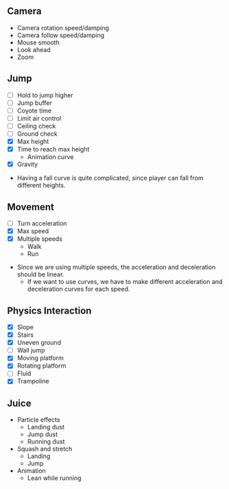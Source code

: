## Camera
- Camera rotation speed/damping
- Camera follow speed/damping
- Mouse smooth
- Look ahead
- Zoom

## Jump
- [ ] Hold to jump higher
- [ ] Jump buffer
- [ ] Coyote time
- [ ] Limit air control
- [ ] Ceiling check
- [ ] Ground check
- [x] Max height
- [x] Time to reach max height
  - Animation curve
- [x] Gravity
- Having a fall curve is quite complicated, since player can fall from different heights.
  
## Movement
- [ ] Turn acceleration
- [x] Max speed
- [x] Multiple speeds
  - Walk
  - Run
- Since we are using multiple speeds, the acceleration and deceleration should be linear.
  - If we want to use curves, we have to make different acceleration and deceleration curves for each speed.

## Physics Interaction
- [x] Slope
- [x] Stairs
- [x] Uneven ground
- [ ] Wall jump
- [x] Moving platform
- [x] Rotating platform
- [ ] Fluid
- [x] Trampoline

## Juice
- Particle effects
  - Landing dust
  - Jump dust
  - Running dust
- Squash and stretch
  - Landing
  - Jump
- Animation
  - Lean while running